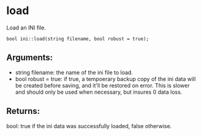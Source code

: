 # load
Load an INI file.

`bool ini::load(string filename, bool robust = true);`

## Arguments:
* string filename: the name of the ini file to load.
* bool robust = true: if true, a tempoerary backup copy of the ini data will be created before saving, and it'll be restored on error. This is slower and should only be used when necessary, but insures 0 data loss.

## Returns:
bool: true if the ini data was successfully loaded, false otherwise.
